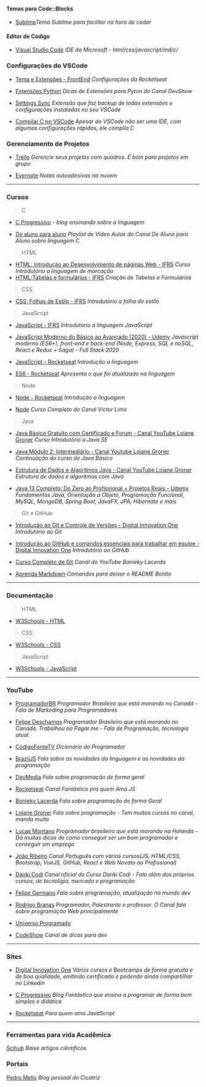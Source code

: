 

#### Temas para Code::Blocks

* [Sublime](https://github.com/JosiasSalermo/TemaCode-Blocks)_Tema Sublime para facilitar na hora de codar_


#### Editor de Código

*  [Visual Studio Code](https://code.visualstudio.com/download "Grátis") _IDE da Microsoft - html/css/javascript/md/c/_

### Configurações do VSCode 

* [Tema e Extensões - FrontEnd](https://www.youtube.com/watch?v=c7P03kkrEG8) _Configurações da Rocketseat_

* [Extensões Python](https://www.youtube.com/watch?v=I8qaQoNITFI) _Dicas de Extensões para Pyton do Canal DevShow_

* [Settings Sync](https://marketplace.visualstudio.com/items?itemName=Shan.code-settings-sync) _Extensão que faz backup de todas extensões e configurações instaladas no seu VSCode_

* [Compilar C no VSCode](https://github.com/JosiasSalermo/Compilar_C_no_VSCode) _Apesar do VSCode não ser uma IDE, com algumas configurações rápidas, ele compila C_


### Gerenciamento de Projetos

* [Trello](https://www.trello.com/ "Grátis/Pago") _Gerencie seus projetos com quadros. É bom para projetos em grupo_

* [Evernote](https://evernote.com/intl/pt-br "Grátis/Pago") _Notas autoadesivas na nuvem_

***
### Cursos

>C
*  [C Progressivo](https://www.cprogressivo.net/p/curso-de-c-online-para-iniciantes.html) - _blog ensinando sobre a linguagem_

* [De aluno para aluno](https://www.youtube.com/playlist?list=PLa75BYTPDNKZWYypgOFEsX3H2Mg-SzuLW) _Playlist de Vídeo Aulas do Canal De Aluno para Aluno sobre linguagem C_


>HTML
* [HTML: Introdução ao Desenvolvimento de páginas Web - IFRS](https://moodle.ifrs.edu.br/course/view.php?id=2007 "Grátis") _Curso Introdutório a linguagem de marcação_
* [HTML:Tabelas e formulários - IFRS](https://moodle.ifrs.edu.br/course/view.php?id=1979 "Grátis") _Criação de Tabelas e Formulários_

>CSS
* [CSS: Folhas de Estilo - IFRS](https://moodle.ifrs.edu.br/course/view.php?id=1978 "Grátis") _Introdutório a folha de estilo_


>JavaScript
* [JavaScript - IFRS](https://moodle.ifrs.edu.br/course/view.php?id=2006 "Grátis") _Introdutório a linguagem JavaScript_

* [JavaScript Moderno do Básico ao Avançado (2020) - Udemy](https://www.udemy.com/share/1026x8B0UfcF5XRHo=/ "Pago") _Javascript moderno (ES6+), front-end e back-end (Node, Express, SQL e noSQL, React e Redux + Saga) - Full Stack 2020_

* [JavaScript - Rocketseat](https://skylab.rocketseat.com.br/journey/starter "Grátis") _Introdução a linguagem_

* [ES6 - Rocketseat](https://skylab.rocketseat.com.br/journey/starter "Grátis") _Apresenta o que foi atualizado na linguagem_

>Node

* [Node - Rocketseat](https://skylab.rocketseat.com.br/journey/starter "Grátis") _Introdução a linguagem_

* [Node](https://www.youtube.com/playlist?list=PLJ_KhUnlXUPtbtLwaxxUxHqvcNQndmI4B) _Curso Completo do Canal Victor Lima_

>Java
* [Java Básico Gratuito com Certificado e Forum - Canal YouTube Loiane Groner](https://www.youtube.com/playlist?list=PLGxZ4Rq3BOBq0KXHsp5J3PxyFaBIXVs3r "Grátis") _Curso Introdutório a Java SE_

* [Java Módulo 2: Intermediário - Canal Youtube Loiane Groner](https://www.youtube.com/playlist?list=PLGxZ4Rq3BOBoqYyFWOV_YbfBW80YGAGEI "Grátis") _Continuação do curso de Java Básico_ 

* [Estrutura de Dados e Algoritmos Java - Canal YouTube Loiane Groner](https://www.youtube.com/playlist?list=PLGxZ4Rq3BOBrgumpzz-l8kFMw2DLERdxi "Grátis") _Estrutura de dados e algoritmos com Java_

* [Java 13 Completo: Do Zero ao Profissional + Projetos Reais - Udemy](https://www.udemy.com/share/101rUmB0UfcF5XRHo=/) _Fundamentos Java, Orientação a Objeto, Programação Funcional, MySQL, MongoDB, Spring Boot, JavaFX, JPA, Hibernate e mais_

>Git e GitHub
* [Introdução ao Git e Controle de Versões - Digital Innovation One](https://web.digitalinnovation.one/course/introducao-ao-git-e-controle-de-versoes/learning/42bf37cc-ed9c-4cee-ade4-d822f6a99f82/ "Grátis") _Introdutório ao Git_

* [Introdução ao GitHub e comandos essenciais para trabalhar em equipe - Digital Innovation One](https://web.digitalinnovation.one/course/introducao-ao-github-e-comandos-essenciais-para-trabalhar-em-equipe/learning/6407ce79-a7c1-4305-8be2-94082edc2049/) _Introdutório ao GitHub_

* [Curso Completo de Git](https://www.youtube.com/watch?v=OuOb1_qADBQ&t=708s "Grátis") _Canal do YouTube Banieky Lacerda_

* [Aprenda Markdown](https://github.com/JosiasSalermo/aprendaMarkdown) _Comandos para deixar o README Bonito_

***
### Documentação
>HTML 
* [W3Schools - HTML](https://www.w3schools.com/html/default.asp) 

>CSS
* [W3Schools - CSS](https://www.w3schools.com/css/default.asp)

>JavaScript
* [W3Schools - JavaScript](https://www.w3schools.com/js/default.asp)

***
### YouTube

* [ProgramadorBR](https://www.youtube.com/channel/UCrdgeUeCll2QKmqmihIgKBQ)  _Programador Brasileiro que está morando no Canadá - Fala de Markeding para Programadores_

* [Felipe Deschamps](https://www.youtube.com/channel/UCU5JicSrEM5A63jkJ2QvGYw) _Programador Brasileiro que está morando no Canadá. Trabalhou no Pagar.me - Fala de Programação, tecnologia atual._

* [CódigoFonteTV](https://www.youtube.com/user/codigofontetv) _Dicionário do Programador_

* [BrazilJS](https://www.youtube.com/user/BrazilJS) _Fala sobre as novidades da linguagem e as novidades da programação_

* [DevMedia](https://www.youtube.com/channel/UClBrpNsTEFLbZDDMW1xiOaQ) _Fala sobre programação de forma geral_

* [Rocketseat](https://www.youtube.com/channel/UCSfwM5u0Kce6Cce8_S72olg) _Canal Fantástico pra quem Ama JS_

* [Bonieky Lacerda](https://www.youtube.com/channel/UCw9mYSlqKRXI6l4vH-tAYpQ) _Fala sobre programação de forma Geral_

* [Loiane Groner](https://www.youtube.com/channel/UCqQn92noBhY9VKQy4xCHPsg) _Fala sobre programação - Tem muitos cursos no canal, manda muito_

* [Lucas Montano](https://www.youtube.com/channel/UCyHOBY6IDZF9zOKJPou2Rgg) _Programador brasileiro que está morando na Holanda - Dá muitas dicas de como conseguir ser um bom programador e conseguir um emprego_

* [João Ribeiro](https://www.youtube.com/user/JLDRPT) _Canal Português com vários cursos(JS, HTML/CSS, Bootstrap, VueJS, GitHub, React e Web Novato ao Profissional)_

* [Danki Codi](https://www.youtube.com/channel/UCdbMvobipjxi6gdr3L1PBrQ) _Canal oficial do Curso Danki Codi - Fala além dos próprios cursos, de tecnoligia, mercado e programação_

* [Felipe Germano](https://www.youtube.com/channel/UCBWbWViVqDHckknir8PIIdg) _Fala sobre programação, atualização no mundo dev_

* [Rodrigo Branas](https://www.youtube.com/rodrigobranas) _Programador, Palestrante e professor. O Canal fala sobre programação Web principalmente_  

* [Universo Programado](https://www.youtube.com/channel/UCf_kacKyoRRUP0nM3obzFbg) 

* [CodeShow](https://www.youtube.com/channel/UCMre98RDRijOX_fvG1gnsYg) _Canal de dicas para dev_


***
### Sites 

* [Digital Innovation One](https://digitalinnovation.one/) _Vários cursos e Bootcamps de forma gratuita e de boa qualidade, emitindo certificado e podendo ainda compartilhar no Linkedin_

* [C Progressivo](https://www.cprogressivo.net/) _Blog Fantástico que ensina a programar de forma bem simples e didática_

* [Rocketseat](https://skylab.rocketseat.com.br/dashboard) _Para quem ama JavaScript_

*** 

### Ferramentas para vida Acadêmica

[Scihub](https://sci-hub.tw/) _Baixe artigos ciêntíficos_


### Portais

[Pedro Mello](https://pedro-mello.netlify.com/) _Blog pessoal do Cicatriz_